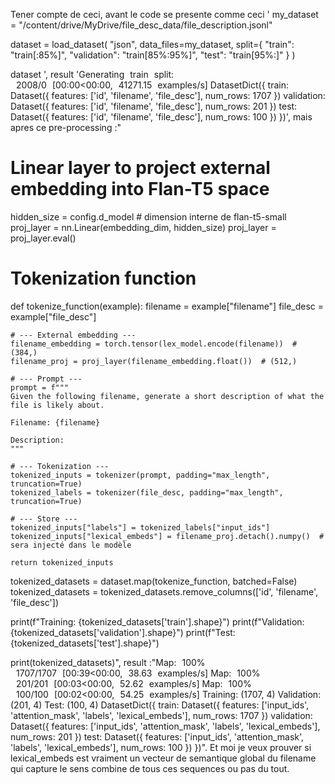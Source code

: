 Tener compte de ceci, avant le code se presente comme ceci '
my_dataset = "/content/drive/MyDrive/file_desc_data/file_description.jsonl"

dataset = load_dataset(
    "json",
    data_files=my_dataset,
    split={
        "train": "train[:85%]",
        "validation": "train[85%:95%]",
        "test": "train[95%:]"
    }
)

dataset
', result 'Generating train split: 
 2008/0 [00:00<00:00, 41271.15 examples/s]
DatasetDict({
    train: Dataset({
        features: ['id', 'filename', 'file_desc'],
        num_rows: 1707
    })
    validation: Dataset({
        features: ['id', 'filename', 'file_desc'],
        num_rows: 201
    })
    test: Dataset({
        features: ['id', 'filename', 'file_desc'],
        num_rows: 100
    })
})', mais apres ce pre-processing :"
# Linear layer to project external embedding into Flan-T5 space
hidden_size = config.d_model  # dimension interne de flan-t5-small
proj_layer = nn.Linear(embedding_dim, hidden_size)
proj_layer = proj_layer.eval()

# Tokenization function
def tokenize_function(example):
    filename = example["filename"]
    file_desc = example["file_desc"]

    # --- External embedding ---
    filename_embedding = torch.tensor(lex_model.encode(filename))  # (384,)
    filename_proj = proj_layer(filename_embedding.float())  # (512,)

    # --- Prompt ---
    prompt = f"""
    Given the following filename, generate a short description of what the file is likely about.

    Filename: {filename}

    Description:
    """

    # --- Tokenization ---
    tokenized_inputs = tokenizer(prompt, padding="max_length", truncation=True)
    tokenized_labels = tokenizer(file_desc, padding="max_length", truncation=True)

    # --- Store ---
    tokenized_inputs["labels"] = tokenized_labels["input_ids"]
    tokenized_inputs["lexical_embeds"] = filename_proj.detach().numpy()  # sera injecté dans le modèle

    return tokenized_inputs

tokenized_datasets = dataset.map(tokenize_function, batched=False)
tokenized_datasets = tokenized_datasets.remove_columns(['id', 'filename', 'file_desc'])

print(f"Training: {tokenized_datasets['train'].shape}")
print(f"Validation: {tokenized_datasets['validation'].shape}")
print(f"Test: {tokenized_datasets['test'].shape}")

print(tokenized_datasets)", result :"Map: 100%
 1707/1707 [00:39<00:00, 38.63 examples/s]
Map: 100%
 201/201 [00:03<00:00, 52.62 examples/s]
Map: 100%
 100/100 [00:02<00:00, 54.25 examples/s]
Training: (1707, 4)
Validation: (201, 4)
Test: (100, 4)
DatasetDict({
    train: Dataset({
        features: ['input_ids', 'attention_mask', 'labels', 'lexical_embeds'],
        num_rows: 1707
    })
    validation: Dataset({
        features: ['input_ids', 'attention_mask', 'labels', 'lexical_embeds'],
        num_rows: 201
    })
    test: Dataset({
        features: ['input_ids', 'attention_mask', 'labels', 'lexical_embeds'],
        num_rows: 100
    })
})". Et moi je veux prouver si lexical_embeds est vraiment un vecteur de semantique global du filename qui capture le sens combine de tous ces sequences ou pas du tout.